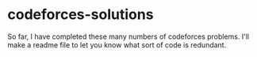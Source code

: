 # codeforces-solutions
So far, I have completed these many numbers of codeforces problems. I'll make a readme file to let you know what sort of code is redundant.
